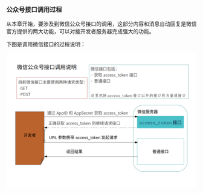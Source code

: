 ### 公众号接口调用过程

从本章开始，要涉及到微信公众号接口的调用，这部分内容和消息自动回复是微信官方提供的两大功能，可以对接开发者服务器完成强大的功能。

下图是调用微信接口的过程说明：

![](微信公众号接口调用说明.png)
